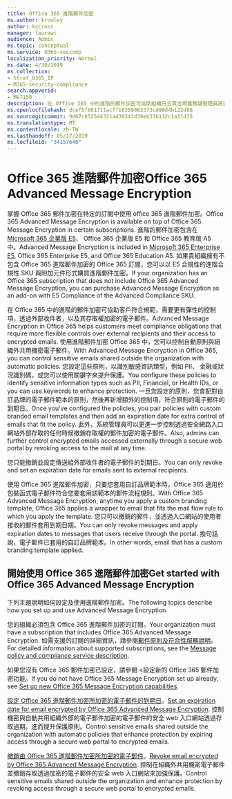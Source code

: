```yaml
---
title: Office 365 進階郵件加密
ms.author: krowley
author: kccross
manager: laurawi
audience: Admin
ms.topic: conceptual
ms.service: O365-seccomp
localization_priority: Normal
ms.date: 4/30/2019
ms.collection:
- Strat_O365_IP
- M365-security-compliance
search.appverid:
- MET150
description: 在 Office 365 中的進階的郵件加密可協助組織符合其合規義務讓管理員將過期並撤銷透過對加密的電子郵件的 Office 365 入口網站的存取。
ms.openlocfilehash: dcef5f861711acffb8359063373cd90d4b122d88
ms.sourcegitcommit: 9d67cb52544321a430343d39eb336112c1a11d35
ms.translationtype: MT
ms.contentlocale: zh-TW
ms.lasthandoff: 05/17/2019
ms.locfileid: "34157646"
---
```

# <a name="office-365-advanced-message-encryption"></a><span data-ttu-id="b74ac-103">Office 365 進階郵件加密</span><span class="sxs-lookup"><span data-stu-id="b74ac-103">Office 365 Advanced Message Encryption</span></span>

<span data-ttu-id="b74ac-104">掌握 Office 365 郵件加密在特定的訂閱中使用 office 365 進階郵件加密。</span><span class="sxs-lookup"><span data-stu-id="b74ac-104">Office 365 Advanced Message Encryption is available on top of Office 365 Message Encryption in certain subscriptions.</span></span> <span data-ttu-id="b74ac-105">進階的郵件加密包含在[Microsoft 365 企業版 E5](https://www.microsoft.com/microsoft-365/enterprise/home)、 Office 365 企業版 E5 和 Office 365 教育版 A5 中。</span><span class="sxs-lookup"><span data-stu-id="b74ac-105">Advanced Message Encryption is included in [Microsoft 365 Enterprise E5](https://www.microsoft.com/microsoft-365/enterprise/home), Office 365 Enterprise E5, and Office 365 Education A5.</span></span> <span data-ttu-id="b74ac-106">如果貴組織擁有不包含 Office 365 進階郵件加密的 Office 365 訂閱，您可以以 E5 合規性的進階合規性 SKU 與附加元件形式購買進階郵件加密。</span><span class="sxs-lookup"><span data-stu-id="b74ac-106">If your organization has an Office 365 subscription that does not include Office 365 Advanced Message Encryption, you can purchase Advanced Message Encryption as an add-on with E5 Compliance of the Advanced Compliance SKU.</span></span>

<span data-ttu-id="b74ac-107">在 Office 365 中的進階的郵件加密可協助客戶符合規範，需要更有彈性的控制項，透過外部收件者，以及其存取權加密的電子郵件。</span><span class="sxs-lookup"><span data-stu-id="b74ac-107">Advanced Message Encryption in Office 365 helps customers meet compliance obligations that require more flexible controls over external recipients and their access to encrypted emails.</span></span> <span data-ttu-id="b74ac-108">使用進階郵件加密 Office 365 中，您可以控制自動原則與組織外共用機密電子郵件。</span><span class="sxs-lookup"><span data-stu-id="b74ac-108">With Advanced Message Encryption in Office 365, you can control sensitive emails shared outside the organization with automatic policies.</span></span> <span data-ttu-id="b74ac-109">您設定這些原則，以識別敏感資訊類型，例如 PII、 金融或狀況識別碼，或您可以使用關鍵字來提升保護。</span><span class="sxs-lookup"><span data-stu-id="b74ac-109">You configure these policies to identify sensitive information types such as PII, Financial, or Health IDs, or you can use keywords to enhance protection.</span></span> <span data-ttu-id="b74ac-110">一旦您設定的原則，您會配對自訂品牌的電子郵件範本的原則，然後再新增額外的控制項，符合原則的電子郵件的到期日。</span><span class="sxs-lookup"><span data-stu-id="b74ac-110">Once you've configured the policies, you pair policies with custom branded email templates and then add an expiration date for extra control of emails that fit the policy.</span></span> <span data-ttu-id="b74ac-111">此外，系統管理員可以更進一步控制透過安全網路入口網站外部存取的任何時候撤銷存取權的郵件加密的電子郵件。</span><span class="sxs-lookup"><span data-stu-id="b74ac-111">Also, admins can further control encrypted emails accessed externally through a secure web portal by revoking access to the mail at any time.</span></span>

<span data-ttu-id="b74ac-112">您只能撤銷並設定傳送給外部收件者的電子郵件的到期日。</span><span class="sxs-lookup"><span data-stu-id="b74ac-112">You can only revoke and set an expiration date for emails sent to external recipients.</span></span>

<span data-ttu-id="b74ac-113">使用 Office 365 進階郵件加密，只要您套用自訂品牌範本時，Office 365 適用於包裝函式電子郵件符合您要套用該範本的郵件流程規則。</span><span class="sxs-lookup"><span data-stu-id="b74ac-113">With Office 365 Advanced Message Encryption, anytime you apply a custom branding template, Office 365 applies a wrapper to email that fits the mail flow rule to which you apply the template.</span></span> <span data-ttu-id="b74ac-114">您只可以撤銷的郵件，並透過入口網站的使用者接收的郵件套用到期日期。</span><span class="sxs-lookup"><span data-stu-id="b74ac-114">You can only revoke messages and apply expiration dates to messages that users receive through the portal.</span></span> <span data-ttu-id="b74ac-115">換句話說，電子郵件已套用的自訂品牌範本。</span><span class="sxs-lookup"><span data-stu-id="b74ac-115">In other words, email that has a custom branding template applied.</span></span>

## <a name="get-started-with-office-365-advanced-message-encryption"></a><span data-ttu-id="b74ac-116">開始使用 Office 365 進階郵件加密</span><span class="sxs-lookup"><span data-stu-id="b74ac-116">Get started with Office 365 Advanced Message Encryption</span></span>

<span data-ttu-id="b74ac-117">下列主題說明如何設定及使用進階郵件加密。</span><span class="sxs-lookup"><span data-stu-id="b74ac-117">The following topics describe how you set up and use Advanced Message Encryption.</span></span>

<span data-ttu-id="b74ac-118">您的組織必須包含 Office 365 進階郵件加密的訂閱。</span><span class="sxs-lookup"><span data-stu-id="b74ac-118">Your organization must have a subscription that includes Office 365 Advanced Message Encryption.</span></span> <span data-ttu-id="b74ac-119">如需支援的訂閱的詳細資訊，請參閱[郵件原則及符合性服務說明](https://docs.microsoft.com/en-us/office365/servicedescriptions/exchange-online-service-description/message-policy-and-compliance)。</span><span class="sxs-lookup"><span data-stu-id="b74ac-119">For detailed information about supported subscriptions, see the [Message policy and compliance service description](https://docs.microsoft.com/en-us/office365/servicedescriptions/exchange-online-service-description/message-policy-and-compliance).</span></span>

<span data-ttu-id="b74ac-120">如果您沒有 Office 365 郵件加密已設定，請參閱 <<c0>設定新的 Office 365 郵件加密功能。</span><span class="sxs-lookup"><span data-stu-id="b74ac-120">If you do not have Office 365 Message Encryption set up already, see [Set up new Office 365 Message Encryption capabilities](set-up-new-message-encryption-capabilities.md).</span></span>

<span data-ttu-id="b74ac-121">[設定 Office 365 進階郵件加密所加密的電子郵件的到期日](ome-advanced-expiration.md)。</span><span class="sxs-lookup"><span data-stu-id="b74ac-121">[Set an expiration date for email encrypted by Office 365 Advanced Message Encryption](ome-advanced-expiration.md).</span></span> <span data-ttu-id="b74ac-122">控制機密與自動共用組織外部的電子郵件加密的電子郵件的安全 web 入口網站透過存取過期，進而提升保護原則。</span><span class="sxs-lookup"><span data-stu-id="b74ac-122">Control sensitive emails shared outside the organization with automatic policies that enhance protection by expiring access through a secure web portal to encrypted emails.</span></span>

<span data-ttu-id="b74ac-123">[撤銷由 Office 365 進階郵件加密所加密的電子郵件](revoke-ome-encrypted-mail.md)。</span><span class="sxs-lookup"><span data-stu-id="b74ac-123">[Revoke email encrypted by Office 365 Advanced Message Encryption](revoke-ome-encrypted-mail.md).</span></span> <span data-ttu-id="b74ac-124">控制在組織外共用機密電子郵件並撤銷存取透過加密的電子郵件的安全 web 入口網站來加強保護。</span><span class="sxs-lookup"><span data-stu-id="b74ac-124">Control sensitive emails shared outside the organization and enhance protection by revoking access through a secure web portal to encrypted emails.</span></span>  